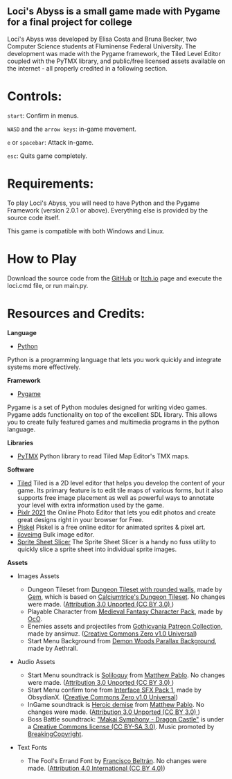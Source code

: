 

 ## **Loci's Abyss** is a small game made with Pygame for a final project for college
 
 Loci's Abyss was developed by Elisa Costa and Bruna Becker, two Computer Science students at Fluminense Federal University. The development was made with the Pygame framework, the Tiled Level Editor coupled with the PyTMX library, and public/free licensed assets available on the internet - all properly credited in a following section.

# Controls:

`start`: Confirm in menus.

`WASD` and the `arrow keys`: in-game movement. 

`e` or `spacebar`: Attack in-game.

`esc`: Quits game completely.


# Requirements:

To play Loci's Abyss, you will need to have Python and the Pygame Framework (version 2.0.1 or above). Everything else is provided by the source code itself.

This game is compatible with both Windows and Linux.

# How to Play 

Download the source code from the [GitHub](https://github.com/BrunaBecker/LocisAbyss) or [Itch.io](https://brunaeelisa.itch.io/locis-abyss) page and execute the loci.cmd file, or run main.py.

# Resources and Credits:
	
**Language**

* [Python](https://www.python.org/)

Python is a programming language that lets you work quickly and integrate systems more effectively.

**Framework**

* [Pygame](https://www.pygame.org/news)

Pygame is a set of Python modules designed for writing video games. Pygame adds functionality on top of the excellent SDL library. This allows you to create fully featured games and multimedia programs in the python language.

**Libraries**

* [PyTMX](https://github.com/bitcraft/pytmx) Python library to read Tiled Map Editor's TMX maps. 

**Software**

* [Tiled](https://www.mapeditor.org/) Tiled is a 2D level editor that helps you develop the content of your game. Its primary feature is to edit tile maps of various forms, but it also supports free image placement as well as powerful ways to annotate your level with extra information used by the game.
* [Pixlr 2021](https://pixlr.com/) the Online Photo Editor that lets you edit photos and create great designs right in your browser for Free.
* [Piskel](https://www.piskelapp.com/) Piskel is a free online editor for animated sprites & pixel art.
* [iloveimg](https://www.iloveimg.com/resize-image) Bulk image editor.
* [Sprite Sheet Slicer](https://isometric8.itch.io/sprite-sheet-slicer) The Sprite Sheet Slicer is a handy no fuss utility to quickly slice a sprite sheet into individual sprite images.

**Assets** 

* Images Assets
    * Dungeon Tileset from [Dungeon Tileset with rounded walls](https://opengameart.org/content/dungeon-tileset-with-rounded-walls), made by [Gem](http://www.limbusdev.de/), which is based on [Calciumtrice's Dungeon Tileset](http://opengameart.org/content/dungeon-tileset-1). No changes were made. ([Attribution 3.0 Unported (CC BY 3.0) ](https://creativecommons.org/licenses/by/3.0/))
    * Playable Character from [Medieval Fantasy Character Pack](https://oco.itch.io/medieval-fantasy-character-pack), made by [OcO](https://oco.itch.io/).
	* Enemies assets and projectiles from [Gothicvania Patreon Collection](https://ansimuz.itch.io/gothicvania-patreon-collection), made by ansimuz. ([Creative Commons Zero v1.0 Universal](https://creativecommons.org/licenses/by/1.0/))
    * Start Menu Background from [Demon Woods Parallax Background](https://aethrall.itch.io/demon-woods-parallax-background), made by Aethrall.


* Audio Assets
    * Start Menu soundtrack is [Soliloquy](https://opengameart.org/content/soliloquy) from [Matthew Pablo](http://www.matthewpablo.com/contact). No changes were made. ([Attribution 3.0 Unported (CC BY 3.0) ](https://creativecommons.org/licenses/by/3.0/))
	* Start Menu confirm tone from [Interface SFX Pack 1](https://obsydianx.itch.io/interface-sfx-pack-1), made by ObsydianX. ([Creative Commons Zero v1.0 Universal](https://creativecommons.org/licenses/by/1.0/))
    * InGame soundtrack is [Heroic demise](https://opengameart.org/content/heroic-demise-updated-version) from [Matthew Pablo](http://www.matthewpablo.com/contact). No changes were made. ([Attribution 3.0 Unported (CC BY 3.0) ](https://creativecommons.org/licenses/by/3.0/))
    * Boss Battle soundtrack: ["Makai Symphony - Dragon Castle"](https://www.youtube.com/watch?v=9gBTKiVqprE) is under a [Creative Commons license (CC BY-SA 3.0)](https://creativecommons.org/licenses/by/3.0/). Music promoted by [BreakingCopyright](https://bit.ly/b-dragon-castle).


* Text Fonts 
	* The Fool's Errand Font by [Francisco Beltrán](https://frankqbe.tumblr.com/). No changes were made. ([Attribution 4.0 International (CC BY 4.0)](https://creativecommons.org/licenses/by/4.0/#))


